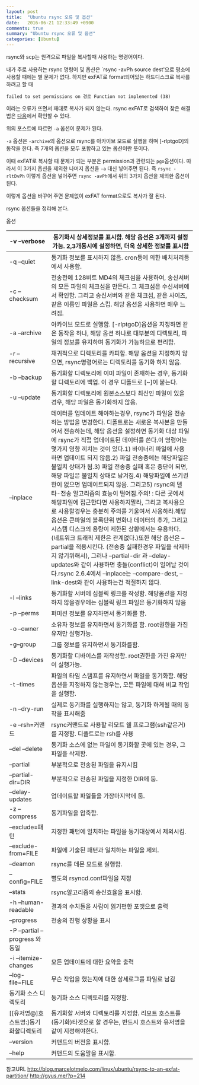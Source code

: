 ```yaml
---
layout: post
title:  "Ubuntu rsync 오류 및 옵션"
date:   2016-06-21 12:33:49 +0900
comments: true
summary: "Ubuntu rsync 오류 및 옵션"
categories: [Ubuntu]
---
```


rsync와 scp는 원격으로 파일을 복사할때 사용하는 명령어이다. 

내가 주로 사용하는 rsync 명령어 및 옵션은 `rsync -avPh source dest'으로 평소에 사용할 때에는 별 문제가 없다. 하지만 exFAT로 format되어있는 하드디스크로 복사를 하려고 할 때 

```
failed to set permissions on 경로 Function not implemented (38)
```

이라는 오류가 뜨면서 재대로 복사가 되지 않는다. rsync exFAT로 검색하여 찾은 해결법은 [다음](http://blog.marcelotmelo.com/linux/ubuntu/rsync-to-an-exfat-partition/)에서 확인할 수 있다.

위의 포스트에 따르면 `-a` 옵션이 문제가 된다. 

`-a` 옵션은 `-archive`의 옵션으로 rsync를 아카이브 모드로 실행을 하며 [-rlptgoD]의 동작을 한다. 즉 7개의 옵션을 모두 포함하고 있는 옵션이란 뜻이다. 

이때 exFAT로 복사할 때 문제가 되는 부분은 permission과 관련되는 `pgo`옵션이다. 따라서 이 3가지 옵션을 제외한 나머지 옵션을 `-a` 대신 넣어주면 된다. 즉 `rsync -rltDvPh` 이렇게 옵션을 넣어주면 `rsync -avPh`에서 위의 3가지 옵션을 제외한 옵션이 된다. 

이렇게 옵션을 바꾸어 주면 문제없이 exFAT format으로도 복사가 잘 된다. 

rsync 옵션들을 정리해 본다.

옵션

| -v –verbose | 동기화시 상세정보를 표시함. 해당 옵션은 3개까지 설정가능. 2,3개동시에 설정하면, 더욱 상세한 정보를 표시함 |
|--------------------------------------|----------------------------------------------------------------------------------------------------------------------------------------------------------------------------------------------------------------------------------------------------------------------------------------------------------------------------------------------------------------------------------------------------------------------------------------------------------------------------------------------------------------------------------------------------------------------------------------------------------------------------------------------------------------------------------------------------------------------------------------------------------------------------------------------------------------------------------------------------------------------------------------------------------------------------------------------------------------------------------------------------------------------------------------------------------------------|
| -q –quiet | 동기화 정보를 표시하지 않음. cron등에 의한 배치처리등에서 사용함. |
| -c –checksum | 전송전에 128비트 MD4의 체크섬을 사용하여, 송신서버의 모든 파일의 체크섬을 만든다. 그 체크섬은 수신서버에서 확인함. 그리고 송신서버와 같은 체크섬, 같은 사이즈, 같은 이름인 파일은 스킵. 해당 옵션을 사용하면 매우 느려짐. |
| -a –archive | 아카이브 모드로 실행함. [-rlptgoD]옵션을 지정하면 같은 동작을 하나, 해당 옵션 하나로 대부분의 디렉토리, 파일의 정보를 유지하며 동기화가 가능하므로 편리함. |
| -r –recursive | 재귀적으로 디렉토리를 카피함. 해당 옵션을 지정하지 않으면, rsync명령어로는 디렉토리를 동기화 하지 않음. |
| -b –backup | 동기화할 디렉토리에 이미 파일이 존재하는 경우, 동기화할 디렉토리에 백업. 이 경우 디폴트로 [~]이 붙는다. |
| -u –update | 동기화할 디렉토리에 원본소스보다 최신인 파일이 있을경우, 해당 파일은 동기화하지 않음. |
| –inplace | 데이터를 업데이트 해야하는경우, rsync가 파일을 전송하는 방법을 변경한다. 디폴트로는 새로운 복사본을 만들어서 전송하는데, 해당 옵션을 설정하면 동기화 대상 파일에 rsync가 직접 업데이트된 데이터를 쓴다.이 명령어는 몇가지 영향 끼치는 것이 있다.1) 바이너리 파일에 사용하면 업데이트 되지 않음.2) 파일 전송중에는 해당파일은 불일치 상태가 됨.3) 파일 전송중 실패 혹은 중단이 되면, 해당 파일은 불일치 상태로 남겨짐.4) 해당파일에 쓰기권한이 없으면 업데이트되지 않음. 그리고5) rsync의 델타-전송 알고리즘의 효능이 떨어짐.주의! : 다른 곳에서 해당파일에 접근한다면 사용하지말라, 그리고 복사용으로 사용할경우는 충분히 주의를 기울여서 사용하라.해당옵션은 큰파일의 블록단위 변화나 데이터의 추가, 그리고 시스템 디스크의 용량이 제한된 상황에서는 유용하다. (네트워크 트래픽 제한은 관계없다.)또한 해당 옵션은 –partial을 적용시킨다. (전송중 실패한경우 파일을 삭제하지 않기위해서), 그러나 –partial-dir 과 –delay-updates와 같이 사용하면 충돌(conflict)이 일어날 것이다.rsync 2.6.4에서 –inplace는 –compare-dest, –link-dest와 같이 사용하는건 적절하지 않다. |
| -l –links | 동기화할 서버에 심볼릭 링크를 작성함. 해당옵션을 지정하지 않을경우에는 심볼릭 링크 파일은 동기화하지 않음 |
| -p –perms | 퍼미션 정보를 유지하면서 동기화를 함. |
| -o –owner | 소유자 정보를 유지하면서 동기화를 함. root권한을 가진 유저만 실행가능. |
| -g–group | 그룹 정보를 유지하면서 동기화를함. |
| -D –devices | 동기화할 디바이스를 재작성함. root권한을 가진 유저만이 실행가능. |
| -t –times | 파일의 타임 스탬프를 유지하면서 파일을 동기화함. 해당옵션을 지정하지 않는경우는, 모든 파일에 대해 비교 작업을 실행함. |
| -n –dry-run | 실제로 동기화를 실행하지는 않고, 동기화 하게될 때의 동작을 표시해줌 |
| -e –rsh=커맨드 | rsync커맨드로 사용할 리모트 쉘 프로그램(ssh같은거)를 지정함. 디폴트로는 rsh를 사용 |
| –del –delete | 동기화 소스에 없는 파일이 동기화할 곳에 있는 경우, 그 파일을 삭제함. |
| –partial | 부분적으로 전송된 파일을 유지시킴 |
| –partial-dir=DIR | 부분적으로 전송된 파일을 지정한 DIR에 둠. |
| –delay-updates | 업데이트할 파일들을 가장마지막에 둠. |
| -z –compress | 동기파일을 압축함. |
| –exclude=패턴 | 지정한 패턴에 일치하는 파일을 동기대상에서 제외시킴. |
| –exclude-from=FILE | 파일에 기술된 패턴과 일치하는 파일을 제외. |
| –deamon | rsync를 데몬 모드로 실행함. |
| –config=FILE | 별도의 rsyncd.conf파일을 지정 |
| –stats | rsync알고리즘의 송신효율을 표시함. |
| -h –human-readable | 결과의 수치들을 사람이 읽기편한 포맷으로 출력 |
| –progress | 전송의 진행 상황을 표시 |
| -P –partial –progress 와 동일 |
| -i –itemize-changes | 모든 업데이트에 대한 요약을 출력 |
| –log-file=FILE | 무슨 작업을 했는지에 대한 상세로그를 파일로 남김 |
| 동기화 소스 디렉토리 | 동기화 소스 디렉토리를 지정함. |
| [[유저명@]호스트명:]동기화할디렉토리 | 동기화할 서버와 디렉토리를 지정함. 리모트 호스트를 (동기화)타겟으로 할 경우는, 반드시 호스트와 유저명을 같이 지정해야한다. |
| –version | 커맨드의 버전을 표시함. |
| –help | 커맨드의 도움말을 표시함. |


참고URL
http://blog.marcelotmelo.com/linux/ubuntu/rsync-to-an-exfat-partition/
http://gyus.me/?p=214
